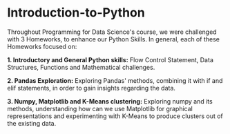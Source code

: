# Introduction-to-Python
Throughout Programming for Data Science's course, we were challenged with 3 Homeworks, to enhance our Python Skills. In general, each of these Homeworks focused on:


**1. Introductory and General Python skills:** Flow Control Statement, Data Structures, Functions and Mathematical challenges.


**2. Pandas Exploration:** Exploring Pandas' methods, combining it with if and elif statements, in order to gain insights regarding the data.


**3. Numpy, Matplotlib and K-Means clustering:** Exploring numpy and its methods, understanding how can we use Matplotlib for graphical representations and experimenting with K-Means to produce clusters out of the existing data.
